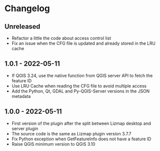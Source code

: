 # Changelog

## Unreleased

* Refactor a little the code about access control list
* Fix an issue when the CFG file is updated and already stored in the LRU cache

## 1.0.1 - 2022-05-11

* If QGIS 3.24, use the native function from QGIS server API to fetch the feature ID
* Use LRU Cache when reading the CFG file to avoid multiple access
* Add the Python, Qt, GDAL and Py-QGIS-Server versions in the JSON metadata

## 1.0.0 - 2022-05-11

* First version of the plugin after the split between Lizmap desktop and server plugin
* The source code is the same as Lizmap plugin version 3.7.7
* Fix Python exception when GetFeatureInfo does not have a feature ID
* Raise QGIS minimum version to QGIS 3.10
